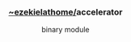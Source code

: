 <div align="center">
  <h3><a href="https://github.com/ezekielathome">
    ~ezekielathome/</a>accelerator
  </h3>
binary module
</div>